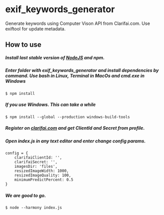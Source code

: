 # exif_keywords_generator
Generate keywords using Computer Vison API from Clarifai.com. Use exiftool for update metadata.

## How to use
##### Install last stable version of [NodeJS](https://nodejs.org) and npm.
##### Enter folder with exif_keywords_generator and install dependencies by command. Use bash in Linux, Terminal in MacOs and cmd.exe in Windows
```
$ npm install
```
##### If you use Windows. This can take a while
```
$ npm install --global --production windows-build-tools
```
##### Register on [clarifai.com](https://clarifai.com) and get ClientId and Secret from profile.

##### Open index.js in any text editor and enter change config params.
```
config = {
    clarifaiClientId: '',
    clarifaiSecret: '',
    imagesDir: 'files',
    resizedImageWidth: 1000,
    resizedImageQuality: 100,
    minimumPredictPercent: 0.5
}
```
##### We are good to go.
```
$ node --harmony index.js
```